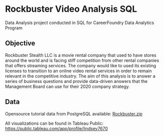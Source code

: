 # Rockbuster Video Analysis SQL
Data Analysis project conducted in SQL for CareerFoundry Data Analytics Program
## Objective
Rockbuster Stealth LLC is a movie rental company that used to have stores around the world and is facing stiff competition from other rental companies that offers streaming services. The company would like to used its existing licenses to transition to an online video rental services in order to remain relevant in the competitive industry. The aim of this analysis is to answer a series of business questions and provide data-driven answers that the Management Board can use for their 2020 company strategy.
## Data
Opensource tutorial data from PostgreSQL available: [Rockbuster.zip](https://github.com/lindseyyoung1/RockbusterVideo-SQL/files/11163778/Rockbuster.zip)

All visualizations can be found in Tableau Public: https://public.tableau.com/app/profile/lindsey7670
